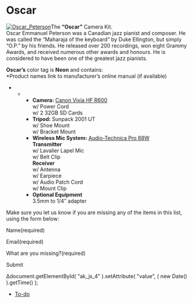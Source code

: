 # Oscar

[![Oscar_Peterson](https://make.wordpress.org/community/files/2015/09/Oscar_Peterson-300x261.jpg)](https://make.wordpress.org/community/files/2015/09/Oscar_Peterson.jpg)The **“Oscar”** Camera Kit.  
Oscar Emmanuel Peterson was a Canadian jazz pianist and composer. He was called the “Maharaja of the keyboard” by Duke Ellington, but simply “O.P.” by his friends. He released over 200 recordings, won eight Grammy Awards, and received numerous other awards and honours. He is considered to have been one of the greatest jazz pianists.

**Oscar’s** color tag is **Neon** and contains:  
\*Product names link to manufacturer’s online manual (if available)

*   *   *   **Camera:** [Canon Vixia HF R600](https://wptv.files.wordpress.com/2015/08/hfr60-62-600-im-n-en.pdf)  
            w/ Power Cord  
            w/ 2 32GB SD Cards
        *   **Tripod:** Sunpack 2001 UT  
            w/ Shoe Mount  
            w/ Bracket Mount
        *   **Wireless Mic System:** [Audio-Technica Pro 88W](https://wptv.files.wordpress.com/2015/08/audio-technic-pro88w.pdf)  
            **Transmitter**  
            w/ Lavalier Lapel Mic  
            w/ Belt Clip  
            **Receiver**  
            w/ Antenna  
            w/ Earpiece  
            w/ Audio Patch Cord  
            w/ Mount Clip
        *   **Optional Equipment**  
            3.5mm to 1/4″ adapter

Make sure you let us know if you are missing any of the items in this list, using the form below:

Name(required) 

Email(required) 

What are you missing?(required)

Submit   

Δdocument.getElementById( "ak\_js\_4" ).setAttribute( "value", ( new Date() ).getTime() );

*   [To-do](# "To-do")